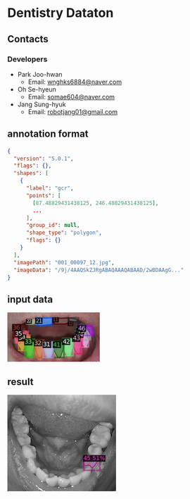 # Dentistry Dataton 

## Contacts
### Developers
* Park Joo-hwan
  - Email: wnghks6884@naver.com
* Oh Se-hyeun 
  - Email: somae604@naver.com
* Jang Sung-hyuk 
  - Email: robotjang01@gmail.com
  
## annotation format
```json
{
  "version": "5.0.1",
  "flags": {},
  "shapes": [
    {
      "label": "gcr",
      "points": [
        [87.48829431438125, 246.48829431438125],
        ...
      ],
      "group_id": null,
      "shape_type": "polygon",
      "flags": {}
    }
  ],
  "imagePath": "001_00097_12.jpg",
  "imageData": "/9j/4AAQSkZJRgABAQAAAQABAAD/2wBDAAgG..."
}
```

## input data
![Input-data](docs/input.jpg)

## result
![Result](docs/result.jpg)




